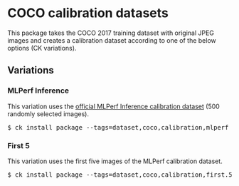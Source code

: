 # COCO calibration datasets

This package takes the COCO 2017 training dataset with original JPEG images and
creates a calibration dataset according to one of the below options (CK
variations).

## Variations

### MLPerf Inference

This variation uses the [official MLPerf Inference calibration dataset](https://github.com/mlcommons/inference/blob/master/calibration/COCO/coco_cal_images_list.txt) (500 randomly selected images).

<pre>
&dollar; ck install package --tags=dataset,coco,calibration,mlperf
</pre>

### First 5

This variation uses the first five images of the MLPerf calibration dataset. 

<pre>
&dollar; ck install package --tags=dataset,coco,calibration,first.5
</pre>
